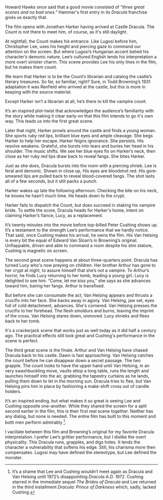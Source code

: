 Howard Hawks once said that a good movie consisted of _"three great scenes and no bad ones."_  Hammer's first entry in its _Dracula_ franchise gives us exactly that.

The film opens with Jonathan Harker having arrived at Castle Dracula. The Count is not there to meet him, of course, as it's still daylight.

At nightfall, the Count makes his entrance. Like Lugosi before him, Christopher Lee, uses his height and piercing gaze to command our attention on the screen. But where Lugosi’s Hungarian accent belied his character’s demonic nature, Lee’s cultured English lends his interpretation a more overt sinister charm. This scene provides Lee his only lines in the film, but he makes them count.

We learn that Harker is to be the Count’s librarian and catalog the castle’s literary treasures. So far, so familiar, right? Sure, in Todd Browning’s 1931 adaptation it was Renfield who arrived at the castle, but this is more in keeping with the source material.

Except Harker isn’t a librarian at all, he’s there to kill the vampire count.

It’s an inspired plot-twist that acknowledges the audience’s familiarity with the story while making it clear early-on that this film intends to go it's own way. This leads us into the first great scene.

Later that night, Harker prowls around the castle and finds a young woman. She sports ruby red lips, brilliant blue eyes and ample cleavage. She begs Harker to help her escape. Harker feigns ignorance. She persists. His resolve weakens. Grateful, she bursts into tears and buries her head in his shoulder. The music shifts. We see her blue eyes fix on Harker’s neck, then close as her ruby red lips draw back to reveal fangs. She bites Harker.

Just as she does, Dracula bursts into the room with a piercing shriek. Lee is feral and demonic. Shown in close up, His eyes are bloodshot red. His gore-smeared lips are pulled back to reveal blood-covered fangs. The shot lasts all of a few seconds, but it still packs a punch. 

Harker wakes up late the following afternoon. Checking the bite on his neck, he knows he hasn’t much time. He heads down to the crypt.

Harker fails to dispatch the Count, but does succeed in staking his vampire bride. To settle the score, Dracula heads for Harker's home, intent on claiming Harker’s fiance, Lucy, as a replacement.

It’s twenty minutes into the movie before top-billed Peter Cushing shows up. It’s a testament to the strength Lee’s performance that we hardly notice. That said, once Cushing makes his arrival, he owns the film. His Van Helsing is every bit the equal of Edward Van Sloan’s in Browning’s original. Unflappable, driven and able to command a room despite his slim stature, Cushing is magnetic on screen.

The second great scene happens at about three-quarters point. Dracula has turned Lucy who's now preying on children. Her brother Arthur has gone to her crypt at night, to assure himself that she’s not a vampire. To Arthur’s horror, he finds Lucy returning to her tomb, leading a young girl. Lucy is delighted to see him. “Come, let me kiss you,” she says as she advances toward him, baring her fangs. Arthur is transfixed. 

But before she can consumate the act, Van Helsing appears and thrusts a crucifix into her face. She backs away in agony. Van Helsing, jaw set, eyes full of cold detachment, advances. She's cornered. Van Helsing presses the crucifix to her forehead. The flesh smoldurs and burns, leaving the imprint of the cross. Van Helsing stares down, unmoved. Lucy shrieks and flees back to her tomb.

It's a crackerjack scene that works just as well today as it did half a century ago. The practical effects still look great and Cushing's performance in the scene is perfect.

The third great scene is the finale. Arthur and Van Helsing have chased Dracula back to his castle. Dawn is fast approaching. Van Helsing catches the count before he can disappear down a secret passage. The two grapple. The count looks to have the upper hand until Van Helsing, in an very swashbuckling move, vaults attop a long table, runs the length and launches himself into the air, grabbing the tapestry curtains as he lands, pulling them down to let in the morning sun. Dracula tries to flee, but Van Helsing pins him in place by fashioning a make-shift cross out of candle holders.

It’s an inspired ending, but what makes it so great is seeing Lee and Cushing opposite one-another. While they shared the screen for a split second earlier in the film, this is their first real scene together. Neither has any dialog, but none is needed. The entire film has built to this moment and both men perform admirably [^1].

I vacillate between this film and Browning’s original for my favorite Dracula interpretation. I prefer Lee’s grittier performance, but I dislike the overt physicality. This Dracula runs, grapples, and digs holes. It lends the character a vulnerability that softens his edge. Still, his charisma more then compensates. Lugosi may have defined the stereotype, but Lee defined the monster.

[^1]: It’s a shame that Lee and Cushing wouldn’t meet again as Dracula and Van Helsing until 1972’s disappointing _Dracula A.D. 1972_. Cushing starred in the immediate sequel _The Brides of Dracula_ and Lee returned in the third installment _Dracula: Prince of Darkness_ which, sadly, lacked Cushing.
